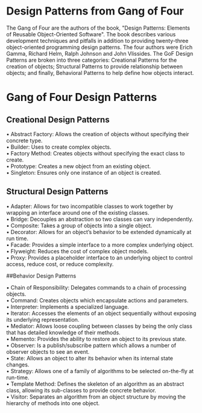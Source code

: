 # Design Patterns from Gang of Four    


The Gang of Four are the authors of the book, "Design Patterns: Elements of Reusable Object-Oriented Software". The book describes various development techniques and pitfalls in addition to providing twenty-three object-oriented programming design patterns. The four authors were Erich Gamma, Richard Helm, Ralph Johnson and John Vlissides. The GoF Design Patterns are broken into three categories: Creational Patterns for the creation of objects; Structural Patterns to provide relationship between objects; and finally, Behavioral Patterns to help define how objects interact.   

# Gang of Four Design Patterns   


## Creational Design Patterns
•	Abstract Factory: Allows the creation of objects without specifying their concrete type.    
•	Builder: Uses to create complex objects.   
•	Factory Method: Creates objects without specifying the exact class to create.   
•	Prototype: Creates a new object from an existing object.   
•	Singleton: Ensures only one instance of an object is created.   

## Structural Design Patterns   

•	Adapter: Allows for two incompatible classes to work together by wrapping an interface around one of the existing classes.   
•	Bridge: Decouples an abstraction so two classes can vary independently.   
•	Composite: Takes a group of objects into a single object.   
•	Decorator: Allows for an object’s behavior to be extended dynamically at run time.   
•	Facade: Provides a simple interface to a more complex underlying object.   
•	Flyweight: Reduces the cost of complex object models.   
•	Proxy: Provides a placeholder interface to an underlying object to control access, reduce cost, or reduce complexity.   

##Behavior Design Patterns   

•	Chain of Responsibility: Delegates commands to a chain of processing objects.   
•	Command: Creates objects which encapsulate actions and parameters.   
•	Interpreter: Implements a specialized language.    
•	Iterator: Accesses the elements of an object sequentially without exposing its underlying representation.   
•	Mediator: Allows loose coupling between classes by being the only class that has detailed knowledge of their methods.   
•	Memento: Provides the ability to restore an object to its previous state.   
•	Observer: Is a publish/subscribe pattern which allows a number of observer objects to see an event.   
•	State: Allows an object to alter its behavior when its internal state changes.   
•	Strategy: Allows one of a family of algorithms to be selected on-the-fly at run-time.   
•	Template Method: Defines the skeleton of an algorithm as an abstract class, allowing its sub-classes to provide concrete behavior.   
•	Visitor: Separates an algorithm from an object structure by moving the hierarchy of methods into one object.   


